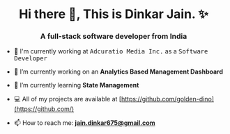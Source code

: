 <h1 align='center'> Hi there 👋, This is Dinkar Jain. ✨ </h1>
<h3 align='center'> A full-stack software developer from India </h3>


- 🏢 I'm currently working at <kbd>Adcuratio Media Inc.</kbd> as a <kbd>Software Developer</kbd>

- 🔭 I’m currently working on an **Analytics Based Management Dashboard**
 
- 🌱 I’m currently learning **State Management**
 
- 💻 All of my projects are available at [https://github.com/golden-dino](https://github.com/)
 
- 📫 How to reach me: **jain.dinkar675@gmail.com**
